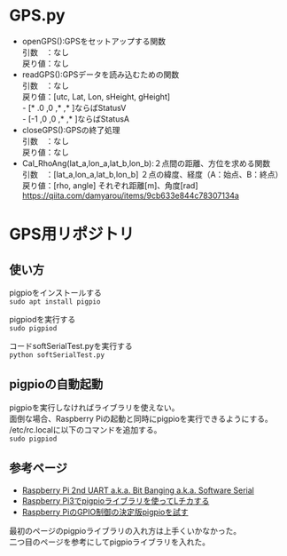 ﻿# GPS.py
- openGPS():GPSをセットアップする関数  
	引数　：なし  
	戻り値：なし  
- readGPS():GPSデータを読み込むための関数  
	引数　：なし  
	戻り値：[utc, Lat, Lon, sHeight, gHeight]  
		- [* .0 ,0 ,* ,* ]ならばStatusV  
		- [-1 ,0 ,0 ,* ,* ]ならばStatusA  
- closeGPS():GPSの終了処理  
	引数　：なし  
	戻り値：なし　
- Cal_RhoAng(lat_a,lon_a,lat_b,lon_b):２点間の距離、方位を求める関数  
	引数　：[lat_a,lon_a,lat_b,lon_b] ２点の緯度、経度（A：始点、B：終点）   
	戻り値：[rho, angle] それぞれ距離[m]、角度[rad]  
	https://qiita.com/damyarou/items/9cb633e844c78307134a  
# GPS用リポジトリ
## 使い方
pigpioをインストールする  
`sudo apt install pigpio`  
  
pigpiodを実行する  
`sudo pigpiod `   
  
コードsoftSerialTest.pyを実行する  
`python softSerialTest.py`

## pigpioの自動起動
pigpioを実行しなければライブラリを使えない。  
面倒な場合、Raspberry Piの起動と同時にpigpioを実行できるようにする。  
/etc/rc.localに以下のコマンドを追加する。  
`sudo pigpiod`

## 参考ページ
- [Raspberry Pi 2nd UART a.k.a. Bit Banging a.k.a. Software Serial](https://www.rs-online.com/designspark/raspberry-pi-2nd-uart-a-k-a-bit-banging-a-k-a-software-serial)
- [Raspberry Pi3でpigpioライブラリを使ってLチカする](https://qiita.com/yuuri23/items/597fd1a40c63627e59c2)  
- [Raspberry PiのGPIO制御の決定版pigpioを試す](https://karaage.hatenadiary.jp/entry/2017/02/10/073000)  
  
最初のページのpigpioライブラリの入れ方は上手くいかなかった。  
二つ目のページを参考にしてpigpioライブラリを入れた。
